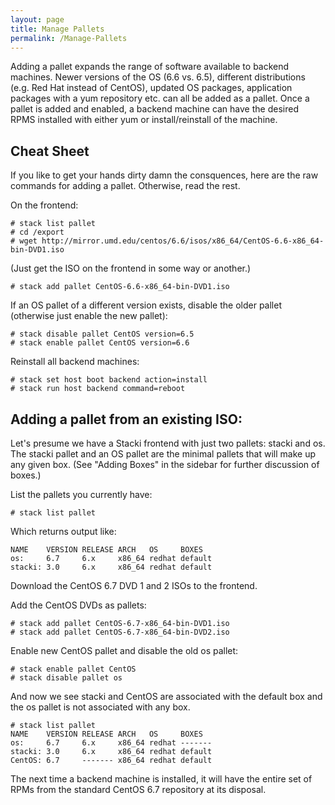 ```yaml
---
layout: page
title: Manage Pallets
permalink: /Manage-Pallets
---
```


Adding a pallet expands the range of software available to backend machines. Newer versions of the OS (6.6 vs. 6.5), different distributions (e.g. Red Hat instead of CentOS), updated OS packages, application packages with a yum repository etc. can all be added as a pallet. Once a pallet is added and enabled, a backend machine can have the desired RPMS installed with either yum or install/reinstall of the machine. 

## Cheat Sheet
If you like to get your hands dirty damn the consquences, here are the raw commands for adding a pallet. Otherwise, read the rest.

On the frontend:

```
# stack list pallet
# cd /export
# wget http://mirror.umd.edu/centos/6.6/isos/x86_64/CentOS-6.6-x86_64-bin-DVD1.iso
```

(Just get the ISO on the frontend in some way or another.)
  
```
# stack add pallet CentOS-6.6-x86_64-bin-DVD1.iso
```

If an OS pallet of a different version exists, disable the older pallet (otherwise just enable the new pallet):

```
# stack disable pallet CentOS version=6.5
# stack enable pallet CentOS version=6.6
```

Reinstall all backend machines:

```
# stack set host boot backend action=install
# stack run host backend command=reboot
```

## Adding a pallet from an existing ISO:

Let's presume we have a Stacki frontend with just two pallets: stacki and os. The stacki pallet and an OS pallet are the minimal pallets that will make up any given box. (See "Adding Boxes" in the sidebar for further discussion of boxes.)

List the pallets you currently have:

```
# stack list pallet
```

Which returns output like:

```
NAME    VERSION RELEASE ARCH   OS     BOXES  
os:     6.7     6.x     x86_64 redhat default
stacki: 3.0     6.x     x86_64 redhat default
```

Download the CentOS 6.7 DVD 1 and 2 ISOs to the frontend.

Add the CentOS DVDs as pallets:

```
# stack add pallet CentOS-6.7-x86_64-bin-DVD1.iso
# stack add pallet CentOS-6.7-x86_64-bin-DVD2.iso
```

Enable new CentOS pallet and disable the old os pallet:

```
# stack enable pallet CentOS
# stack disable pallet os
```

And now we see stacki and CentOS are associated with the default box and the
os pallet is not associated with any box.

```
# stack list pallet
NAME    VERSION RELEASE ARCH   OS     BOXES  
os:     6.7     6.x     x86_64 redhat -------
stacki: 3.0     6.x     x86_64 redhat default
CentOS: 6.7     ------- x86_64 redhat default
```

The next time a backend machine is installed, it will have the entire set of
RPMs from the standard CentOS 6.7 repository at its disposal.


